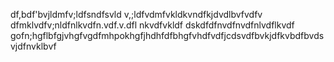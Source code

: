 df,bdf'bvjldmfv;ldfsndfsvld
v,;ldfvdmfvkldkvndfkjdvdlbvfvdfv
dfmklvdfv;nldfnlkvdfn.vdf.v.dfl nkvdfvkldf
dskdfdfnvdfnvdfnlvdflkvdf
gofn;hgflbfgjvhgfvgdfmhpokhgfjhdhfdfbhgfvhdfvdfjcdsvdfbvkjdfkvbdfbvdsvjdfnvklbvf